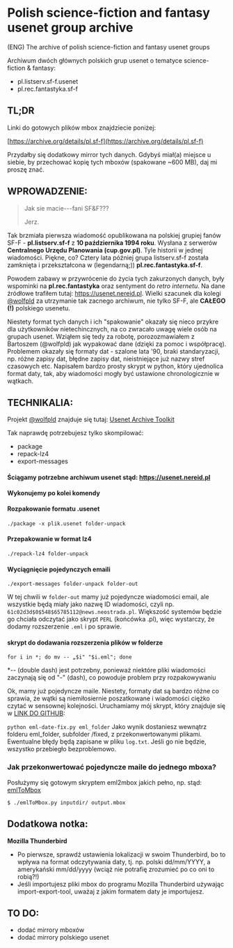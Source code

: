 # Polish science-fiction and fantasy usenet group archive
(ENG) The archive of polish science-fiction and fantasy usenet groups

Archiwum dwóch głównych polskich grup usenet o tematyce science-fiction & fantasy:
* pl.listserv.sf-f.usenet
* pl.rec.fantastyka.sf-f

## TL;DR
Linki do gotowych plików mbox znajdziecie poniżej:

[https://archive.org/details/pl.sf-f](https://archive.org/details/pl.sf-f)

Przydałby się dodatkowy mirror tych danych. Gdybyś miał(a) miejsce u siebie, by przechować kopię tych mboxów (spakowane ~600 MB), daj mi proszę znać. 

## WPROWADZENIE:

> Jak sie macie---fani SF&F???
> 
> Jerz.
  
Tak brzmiała pierwsza wiadomość opublikowana na polskiej grupiej fanów SF-F - **pl.listserv.sf-f** z **10 października 1994 roku**. Wysłana z serwerów **Centralnego Urzędu Planowania (cup.gov.pl)**. Tyle historii w jednej wiadomości. Piękne, co? Cztery lata później grupa listserv.sf-f została zamknięta i przekształcona w (legendarną;)) **pl.rec.fantastyka.sf-f**.

Powodem zabawy w przywrócenie do życia tych zakurzonych danych, były wspominki na **pl.rec.fantastyka** oraz sentyment do *retro internetu*. Na dane źródłowe trafiłem tutaj: <https://usenet.nereid.pl>. Wielki szacunek dla kolegi [@wolfpld](https://github.com/wolfpld) za utrzymanie tak zacnego archiwum, nie tylko SF-F, ale **CAŁEGO (!)** polskiego usenetu.

Niestety format tych danych i ich "spakowanie" okazały się nieco przykre dla użytkowników nietechincznych, na co zwracało uwagę wiele osób na grupach usenet. Wziąłem się tedy za robotę, porozozmawiałem z Bartoszem (@wolfpld) jak wypakować dane (dzięki za pomoc i współpracę).
Problemem okazały się formaty dat - szalone lata '90, braki standaryzacji, np. różne zapisy dat, błędne zapisy dat, nieistniejące już nazwy stref czasowych etc. Napisałem bardzo prosty skrypt w python, który ujednolica format daty, tak, aby wiadomości mogły być ustawione chronologicznie w wątkach. 

## TECHNIKALIA:

Projekt [@wolfpld](https://github.com/wolfpld) znajduje się tutaj: [Usenet Archive Toolkit ](https://github.com/wolfpld/usenetarchive/)

Tak naprawdę potrzebujesz tylko skompilować:
- package
- repack-lz4
- export-messages

#### Ściągamy potrzebne archiwum usenet stąd: <https://usenet.nereid.pl>

**Wykonujemy po kolei komendy**

#### Rozpakowanie formatu .usenet
`./package -x plik.usenet folder-unpack`

#### Przepakowanie w format lz4
`./repack-lz4 folder-unpack`

#### Wyciągnięcie pojedynczych emaili
`./export-messages folder-unpack folder-out`

W tej chwili w `folder-out` mamy już pojedyncze wiadomości email, ale wszystkie będą miały jako nazwę ID wiadomości, czyli np. `61c02d3d$0$548$65785112@news.neostrada.pl`. Większość systemów będzie go chciała odczytać jako skrypt `PERL` (końcówka .pl), więc wystarczy, że dodamy rozszerzenie `.eml` i po sprawie.

#### skrypt do dodawania rozszerzenia plików w folderze
`for i in *; do mv -- „$i" "$i.eml"; done`

*-- (double dash) jest potrzebny, ponieważ niektóre pliki wiadomości zaczynają się od "-" (dash), co powoduje problem przy rozpakowywaniu

Ok, mamy już pojedyncze maile. Niestety, formaty dat są bardzo różne co sprawia, że wątki są niemiłosiernie poszatkowane i wiadomości ciężko czytać w sensownej kolejności. Uruchamiamy mój skrypt, który znajduje się w [LINK DO GITHUB](githubgddgdgdg): 

`python eml-date-fix.py eml_folder`
Jako wynik dostaniesz wewnątrz folderu eml_folder, subfolder /fixed, z przekonwertowanymi plikami.
Ewentualne błędy będą zapisane w pliku `log.txt`. Jeśli go nie będzie, wszystko przebiegło bezproblemowo.

### Jak przekonwertować pojedyncze maile do jednego mboxa?
Posłużymy się gotowym skryptem eml2mbox jakich pełno, np. stąd: [emlToMbox](https://github.com/Jachimo/emlToMbox)

`$ ./emlToMbox.py inputdir/ output.mbox`

## Dodatkowa notka:
**Mozilla Thunderbird**
* Po pierwsze, sprawdź ustawienia lokalizacji w swoim Thunderbird, bo to wpływa na format odczytywania daty, tj. np. polski dd/mm/YYYY, a amerykański mm/dd/yyyy (wciąż nie potrafię zrozumieć po co oni to robią?!)
* Jeśli importujesz pliki mbox do programu Mozilla Thunderbird używając import-export-tool, uważaj z jakim formatem daty je importujesz. 

## TO DO:
* dodać mirrory mboxów
* dodać mirrory polskiego usenet
